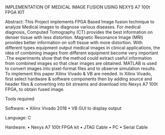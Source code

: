 IMPLEMENTATION OF MEDICAL IMAGE FUSION USING NEXYS A7 100t  FPGA KIT

Abstract:
This Project implements FPGA Based Image fusion technique to analyze Medical images to diagnose various diseases. For medical diagnosis, Computed Tomography (CT) provides the best information on denser tissue with less distortion. Magnetic Resonance Image (MRI) provides better information on soft tissue with more distortion. With different types equipment output medical images in clinical applications, the idea of combining images from different equipment become very important .The experiments show that the method could extract useful information from combined images so that clear images are obtained. MATLAB is used to convert images into pixel-format files and to observe simulation results. To implement this paper Xilinx Vivado & VB are needed. In Xilinx Vivado, first select hardware & software components then by adding source and header files & converting into bit streams and download into Nexys A7 100t  FPGA, to obtain fused image.


Tools required

Software:
•	Xilinx Vivado 2018
•	VB GUI to display output

Language:
C 

Hardware:
•	Nexys A7 100t  FPGA kit
•	JTAG Cable
•	PC
•	Serial Cable



